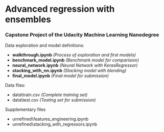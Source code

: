 # Advanced regression with ensembles

### Capstone Project of the Udacity Machine Learning Nanodegree

Data exploration and model definitions:
* **walkthrough.ipynb** _(Process of exploration and first models)_
* **benchmark_model.ipynb** _(Benchmark model for comparision)_
* **neural_network.ipynb** _(Neural Network with KerasRegressor)_
* **stacking_with_nn.ipynb** _(Stacking model with blending)_
* **final_model.ipynb** _(Final model for submission)_

Data files:
* data\train.csv _(Complete training set)_
* data\test.csv _(Testing set for submission)_

Supplementary files
* unrefined\features_engineering.ipynb
* unrefined\stacking_with_regressors.ipynb
